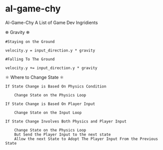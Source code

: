 # al-game-chy
Al-Game-Chy A List of Game Dev Ingridients

⛯ Gravity ⛯

    #Staying on the Ground

    velocity.y = input_direction.y * gravity

    #Falling To The Ground

    velocity.y += input_direction.y * gravity

⚛ Where to Change State ⚛

    If State Change is Based On Physics Condition
    
        Change State on the Physics Loop
        
    If State Change is Based On Player Input 
    
        Change State on the Input Loop
        
    If State Change Involves Both Physics and Player Input
    
        Change State on the Physics Loop
        But Send the Player Input to the next state
        Allow the next State to Adopt The Player Input From the Previous State
